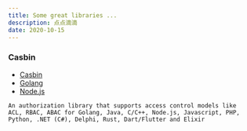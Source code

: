 ```yaml
---
title: Some great libraries ...
description: 点点滴滴
date: 2020-10-15
---
```


### Casbin

* [Casbin](https://casbin.org)
* [Golang](https://github.com/casbin/casbin)
* [Node.js](https://github.com/casbin/node-casbin)

```
An authorization library that supports access control models like
ACL, RBAC, ABAC for Golang, Java, C/C++, Node.js, Javascript, PHP,
Python, .NET (C#), Delphi, Rust, Dart/Flutter and Elixir
```
